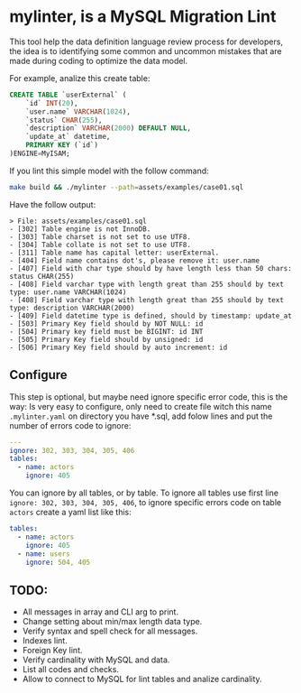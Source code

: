 # mylinter, is a MySQL Migration Lint
This tool help the data definition language review process for developers, the idea is to identifying some common and uncommon mistakes that are made during coding to optimize the data model.

For example, analize this create table:

```sql
CREATE TABLE `userExternal` (
    `id` INT(20),
    `user.name` VARCHAR(1024),
    `status` CHAR(255),
    `description` VARCHAR(2000) DEFAULT NULL,
    `update_at` datetime,
    PRIMARY KEY (`id`)
)ENGINE=MyISAM;
```

If you lint this simple model with the follow command:

```bash
make build && ./mylinter --path=assets/examples/case01.sql
```

Have the follow output:

```
> File: assets/examples/case01.sql
- [302] Table engine is not InnoDB.
- [303] Table charset is not set to use UTF8.
- [304] Table collate is not set to use UTF8.
- [311] Table name has capital letter: userExternal.
- [404] Field name contains dot's, please remove it: user.name
- [407] Field with char type should by have length less than 50 chars: status CHAR(255)
- [408] Field varchar type with length great than 255 should by text type: user.name VARCHAR(1024)
- [408] Field varchar type with length great than 255 should by text type: description VARCHAR(2000)
- [409] Field datetime type is defined, should by timestamp: update_at
- [503] Primary Key field should by NOT NULL: id
- [504] Primary key field must be BIGINT: id INT
- [505] Primary Key field should by unsigned: id
- [506] Primary Key field should by auto increment: id
```

## Configure

This step is optional, but maybe need ignore specific error code, this is the way: Is very easy to configure, only need to create file witch this name `.mylinter.yaml` on directory you have \*.sql, add folow lines and put the number of errors code to ignore:

```yaml
---
ignore: 302, 303, 304, 305, 406
tables:
  - name: actors
    ignore: 405
```

You can ignore by all tables, or by table. To ignore all tables use first line `ignore: 302, 303, 304, 305, 406`, to ignore specific errors code on table `actors` create a yaml list like this:

```yaml
tables:
  - name: actors
    ignore: 405
  - name: users
    ignore: 504, 405
```

## TODO:

- All messages in array and CLI arg to print.
- Change setting about min/max length data type.
- Verify syntax and spell check for all messages.
- Indexes lint.
- Foreign Key lint.
- Verify cardinality with MySQL and data.
- List all codes and checks.
- Allow to connect to MySQL for lint tables and analize cardinality.
